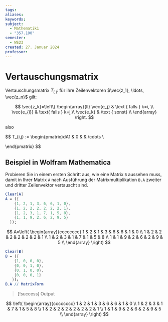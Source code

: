 ```yaml
---
tags: 
aliases: 
keywords: 
subject:
  - Mathematik1
  - "357.100"
semester:
  - WS23
created: 27. Januar 2024
professor:
---
```

 

# Vertauschungsmatrix

Vertauschungsmatrix $T_{i, j}$: für ihre Zeilenvektoren $\vec{z_1}, \ldots, \vec{z_n}$ gilt:

$$
\vec{z_k}=\left\{
\begin{array}{ll}
\vec{e_j} & \text { falls } k=i, \\
\vec{e_{i}} & \text{ falls } k=j,\\
\vec{e_k} & \text { sonst} \\
\end{array} \right.
$$

also

$$
T_{i,j} := \begin{pmatrix}dA1 & 0 &  & \cdots \\

\end{pmatrix}
$$

## Beispiel in Wolfram Mathematica

Probieren Sie in einem ersten Schritt aus, wie eine Matrix `B` aussehen muss, damit in Ihrer Matrix `A` nach Ausführung der Matrixmultiplikation `B.A` zweiter und dritter Zeilenvektor vertauscht sind.

``` mathematica
Clear[A]
A = ({
    {1, 2, 1, 3, 6, 6, 1, 0},
    {1, 2, 2, 2, 2, 2, 2, 1},
    {1, 2, 3, 1, 7, 1, 5, 8},
    {1, 1, 9, 2, 6, 2, 9, 5}
  });
```

$$
A=\left(
\begin{array}{cccccccc}
 1 & 2 & 1 & 3 & 6 & 6 & 1 & 0 \\
 1 & 2 & 2 & 2 & 2 & 2 & 2 & 1 \\
 1 & 2 & 3 & 1 & 7 & 1 & 5 & 8 \\
 1 & 1 & 9 & 2 & 6 & 2 & 9 & 5 \\
\end{array}
\right)
$$

```mathematica
Clear[B]
B = ({
    {1, 0, 0, 0},
    {0, 0, 1, 0},
    {0, 1, 0, 0},
    {0, 0, 0, 1}
   });
B.A // MatrixForm
```

> [!success] Output

$$
\left(
\begin{array}{cccccccc}
 1 & 2 & 1 & 3 & 6 & 6 & 1 & 0 \\
 1 & 2 & 3 & 1 & 7 & 1 & 5 & 8 \\
 1 & 2 & 2 & 2 & 2 & 2 & 2 & 1 \\
 1 & 1 & 9 & 2 & 6 & 2 & 9 & 5 \\
\end{array}
\right)
$$
